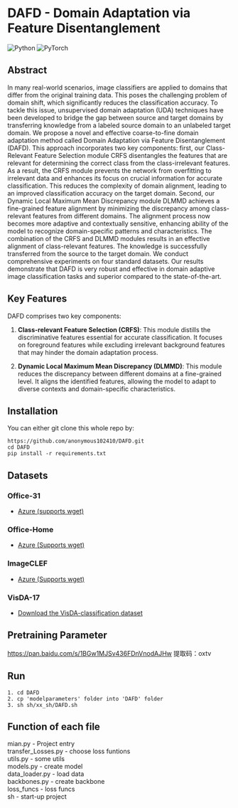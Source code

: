 # DAFD - Domain Adaptation via Feature Disentanglement

![Python](https://img.shields.io/badge/python-3.9%2B-blue)
![PyTorch](https://img.shields.io/badge/pytorch-1.8%2B-orange)  
## Abstract

In many real-world scenarios, image classifiers are applied to domains that differ from the original training data. This poses the challenging problem of domain shift, which significantly reduces the classification accuracy. To tackle this issue, unsupervised domain adaptation (UDA) techniques have been developed to bridge the gap between source and target domains by transferring knowledge from a labeled source domain to an unlabeled target domain. We propose a novel and effective coarse-to-fine domain adaptation method called Domain Adaptation via Feature Disentanglement (DAFD). This approach incorporates two key components: first, our Class-Relevant Feature Selection module CRFS disentangles the features that are relevant for determining the correct class from the class-irrelevant features. As a result, the CRFS module prevents the network from overfitting to irrelevant data and enhances its focus on crucial information for accurate classification. This reduces the complexity of domain alignment, leading to an improved classification accuracy on the target domain. Second, our Dynamic Local Maximum Mean Discrepancy module DLMMD achieves a fine-grained feature alignment by minimizing the discrepancy among class-relevant features from different domains. The alignment process now becomes more adaptive and contextually sensitive, enhancing ability of the model to recognize domain-specific patterns and characteristics. The combination of the CRFS and DLMMD modules results in an effective alignment of class-relevant features. The knowledge is successfully transferred from the source to the target domain. We conduct comprehensive experiments on four standard datasets. Our results demonstrate that DAFD is very robust and effective in domain adaptive image classification tasks and superior compared to the state-of-the-art.


## Key Features

DAFD comprises two key components:

1. **Class-relevant Feature Selection (CRFS)**: This module distills the discriminative features essential for accurate classification. It focuses on foreground features while excluding irrelevant background features that may hinder the domain adaptation process.

2. **Dynamic Local Maximum Mean Discrepancy (DLMMD)**: This module reduces the discrepancy between different domains at a fine-grained level. It aligns the identified features, allowing the model to adapt to diverse contexts and domain-specific characteristics.

## Installation

You can either git clone this whole repo by:

```
https://github.com/anonymous102410/DAFD.git
cd DAFD
pip install -r requirements.txt
```

## Datasets
### Office-31
- [Azure (supports wget)](https://wjdcloud.blob.core.windows.net/dataset/OFFICE31.zip)
### Office-Home
- [Azure (Supports wget)](https://wjdcloud.blob.core.windows.net/dataset/OfficeHome.zip)
### ImageCLEF
- [Azure (Supports wget)](https://wjdcloud.blob.core.windows.net/dataset/image_CLEF.zip)
### VisDA-17
- [Download the VisDA-classification dataset](http://csr.bu.edu/ftp/visda17/clf/)

## Pretraining Parameter
https://pan.baidu.com/s/1BGw1MJSv436FDnVnodAJHw 提取码：oxtv

## Run
```
1. cd DAFD
2. cp 'modelparameters' folder into 'DAFD' folder
3. sh sh/xx_sh/DAFD.sh
```

## Function of each file
mian.py - Project entry<br />
transfer_Losses.py - choose loss funtions<br />
utils.py - some utils<br />
models.py - create model<br />
data_loader.py - load data<br />
backbones.py - create backbone<br />
loss_funcs - loss funcs<br />
sh - start-up project<br />
